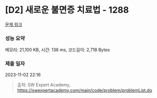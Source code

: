 # [D2] 새로운 불면증 치료법 - 1288 

[문제 링크](https://swexpertacademy.com/main/code/problem/problemDetail.do?contestProbId=AV18_yw6I9MCFAZN) 

### 성능 요약

메모리: 21,100 KB, 시간: 136 ms, 코드길이: 2,718 Bytes

### 제출 일자

2023-11-02 22:16



> 출처: SW Expert Academy, https://swexpertacademy.com/main/code/problem/problemList.do
